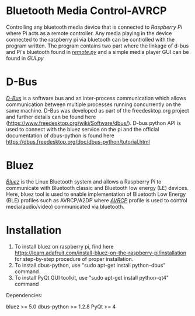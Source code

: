 # Bluetooth Media Control-AVRCP

Controlling any bluetooth media device that is connected to *Raspberry Pi* where Pi acts as a remote controller. Any media playing in the device connected to the raspberry pi via bluetooth can be controlled with the program written. The program contains two part where the linkage of d-bus and Pi's bluetooth found in [*remote.py*](https://github.com/saiprasanth-m/Raspberry-Pi/blob/master/Bluetooth%20Media%20control-AVRCP/remote.py) and a simple media player GUI can be found in *GUI.py*

# D-Bus

[*D-Bus*](https://en.wikipedia.org/wiki/D-Bus) is a software bus and an inter-process communication which allows communication between multiple processes running concurrently on the same machine. D-Bus was developed as part of the freedesktop.org project and further details can be found here (https://www.freedesktop.org/wiki/Software/dbus/). D-bus python API is used to connect with the bluez service on the pi and the official documentation of dbus-python is found here https://dbus.freedesktop.org/doc/dbus-python/tutorial.html


# Bluez

[*Bluez*](http://www.bluez.org/) is the Linux Bluetooth system and allows a Raspberry Pi to communicate with Bluetooth classic and Bluetooth low energy (LE) devices. Here, bluez tool is used to enable implementation of Bluetooth Low Energy (BLE) profiles such as AVRCP/A2DP where [*AVRCP*](https://www.bluetooth.com/) profile is used to control media(audio/video) communicated via bluetooth.


# Installation

1. To install bluez on raspberry pi, find here https://learn.adafruit.com/install-bluez-on-the-raspberry-pi/installation for step-by-step procedure of proper installation.
2. To install dbus-python, use "sudo apt-get install python-dbus" command
3. To install PyQt GUI toolkit, use "sudo apt-get install python-qt4" command

Dependencies:

bluez >= 5.0
dbus-python >= 1.2.8
PyQt >= 4
